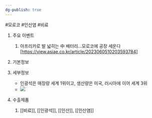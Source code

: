 ```yaml
---
dg-publish: true
---
```

#모로코 #인산염 #비료 






1. 주요 이벤트
	1. 아프리카로 발 넓히는 中 배터리…모로코에 공장 세운다[https://view.asiae.co.kr/article/2023060510203593784]



1. 기본정보




1. 세부정보
	- 인광석은 매장량 세계 1위이고, 생산량은 미국, 러시아에 이어 세계 3위
	- ![](https://i.imgur.com/fN0x2Q7.png)



1. 수출제품
	1. [[비료]], [[인광석]], [[인산]], [[인산염]]

